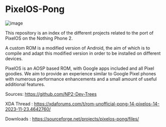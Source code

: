# PixelOS-Pong
![image](https://github.com/DylanAkp/PixelOS-Pong/assets/59843812/89234c72-23cb-4f2c-84fc-747b320b5921)

This repository is an index of the different projects related to the port of PixelOS on the Nothing Phone 2.

A custom ROM is a modified version of Android, the aim of which is to compile and adapt this modified version in order to be installed on different devices.

PixelOS is an AOSP based ROM, with Google apps
included and all Pixel goodies. We aim to provide
an experience similar to Google Pixel phones with
numerous performance enhancements and a small
amount of useful additional features. 


Sources: https://github.com/NP2-Dev-Trees

XDA Thread : https://xdaforums.com/t/rom-unofficial-pong-14-pixelos-14-2023-11-23.4642760/

Downloads : https://sourceforge.net/projects/pixelos-pong/files/
